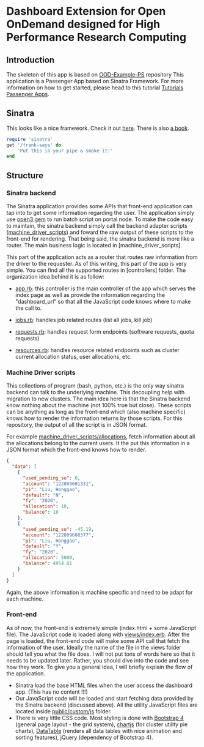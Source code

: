 # Dashboard Extension for Open OnDemand designed for High Performance Research Computing

## Introduction

The skeleton of this app is based on [OOD-Example-PS](https://github.com/OSC/ood-example-ps) repository This application is a Passenger App based on Sinatra Framework. For more information on how to get started, please head to this tutorial [Tutorials Passenger Apps](https://osc.github.io/ood-documentation/master/app-development/tutorials-passenger-apps.html).

## Sinatra

This looks like a nice framework. Check it out [here](http://sinatrarb.com/). There is also [a book](http://sinatra-org-book.herokuapp.com/).

```ruby
require 'sinatra'
get '/frank-says' do
    'Put this in your pipe & smoke it!'
end
```

## Structure

### Sinatra backend

The Sinatra application provides some APIs that front-end application can tap into to get some information regarding the user. The application simply use [open3 gem](https://stdgems.org/open3/) to run batch script on portal node. To make the code easy to maintain, the sinatra backend simply call the backend adapter scripts ([machine_driver_scripts](./machine_driver_scripts/)) and foward the raw output of these scripts to the front-end for rendering. That being said, the sinatra backend is more like a router. The main business logic is located in [machine_driver_scripts]. 

This part of the application acts as a router that routes raw information from the driver to the requester. As of this writing, this part of the app is very simple. You can find all the supported routes in [controllers] folder. The organization idea behind it is as follow:

- [app.rb](controllers/app.rb): this controller is the main controller of the app which serves the index page as well as provide the information regarding the "dashboard_url" so that all the JavaScript code knows where to make the call to.

- [jobs.rb](controllers/jobs.rb): handles job related routes (list all jobs, kill job)

- [requests.rb](controllers/requests.rb): handles request form endpoints (software requests, quota requests)

- [resources.rb](controllers/resources.rb): handles resource related endpoints such as cluster current allocation status, user allocations, etc.

### Machine Driver scripts
This collections of program (bash, python, etc.) is the only way sinatra backend can talk to the underlying machine. This decoupling help with migration to new clusters. The main idea here is that the Sinatra backend know nothing about the machine (not 100% true but close). These scripts can be anything as long as the front-end which (also machine specific) knows how to render the information returns by those scripts. For this repository, the output of all the script is in JSON format. 

For example [machine_driver_scripts/allocations](machine_driver_scripts/allocations), fetch information about all the allocations belong to the current users. It the put this information
in a JSON format which the front-end knows how to render.

```JSON
{
  "data": [
    {
      "used_pending_su": 0,
      "account": "122809601331",
      "pi": "Liu, Honggao",
      "default": "N",
      "fy": "2020",
      "allocation": 10,
      "balance": 10
    },
    {
      "used_pending_su": -45.19,
      "account": "122809608377",
      "pi": "Liu, Honggao",
      "default": "Y",
      "fy": "2020",
      "allocation": 5000,
      "balance": 4954.81
    }
  ]
}
```

Again, the above information is machine specific and need to be adapt for each machine.

### Front-end

As of now, the front-end is extremely simple (index.html + some JavaScript file). The JavaScript code is loaded along with [views/index.erb](views/index.erb). After the page is loaded, the front-end code will make some API call that fetch the information of the user. Ideally the name of the file in the views folder should tell you what the file does. I will not
put tons of words here so that it needs to be updated later. Rather, you should dive into the code and see how they work. To give you a general idea, I will briefly explain the flow of the application.

- Sinatra load the base HTML files when the user access the dashboard app. (This has no content !!!)
- Our JavaScript code will be loaded and start fetching data provided by the Sinatra backend (discussed above). All the utility JavaScript files are located inside [public/custom/js](public/custom/js) folder.
- There is very little CSS code. Most styling is done with [Bootstrap 4](https://getbootstrap.com/) (general page layout - the grid system), [chartjs](https://www.chartjs.org/) (for cluster utility pie charts), [DataTable](https://datatables.net/) (renders all data tables with nice animation and sorting features), jQuery (dependency of Bootstrap 4).


